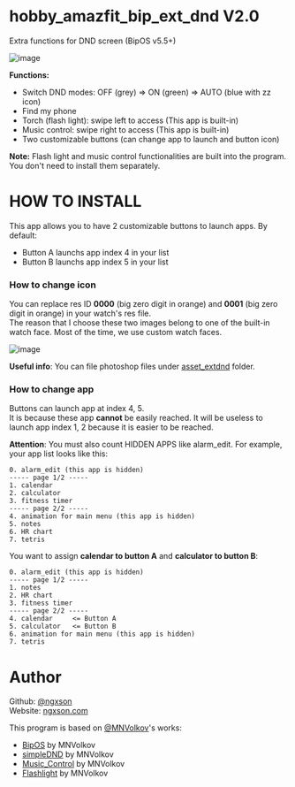 # hobby_amazfit_bip_ext_dnd V2.0
Extra functions for DND screen (BipOS v5.5+)

![image](https://user-images.githubusercontent.com/7702203/113303962-def85880-9301-11eb-86a4-54625ba46e7c.png)

**Functions:**
- Switch DND modes: OFF (grey) => ON (green) => AUTO (blue with zz icon)
- Find my phone
- Torch (flash light): swipe left to access (This app is built-in)
- Music control: swipe right to access (This app is built-in)
- Two customizable buttons (can change app to launch and button icon)

**Note:** Flash light and music control functionalities are built into the program. You don't need to install them separately.

# HOW TO INSTALL

This app allows you to have 2 customizable buttons to launch apps. By default:
- Button A launchs app index 4 in your list
- Button B launchs app index 5 in your list

### How to change icon

You can replace res ID **0000** (big zero digit in orange) and **0001** (big zero digit in orange) in your watch's res file.  
The reason that I choose these two images belong to one of the built-in watch face. Most of the time, we use custom watch faces.

![image](https://user-images.githubusercontent.com/7702203/113303761-b1abaa80-9301-11eb-9aae-98b5e953c86d.png)

**Useful info**: You can file photoshop files under [asset_extdnd](https://github.com/ngxson/hobby_amazfit_bip_ext_dnd/tree/main/asset_extdnd) folder.

### How to change app

Buttons can launch app at index 4, 5.  
It is because these app **cannot** be easily reached. It will be useless to launch app index 1, 2 because it is easier to be reached.

**Attention**: You must also count HIDDEN APPS like alarm_edit. For example, your app list looks like this:

```
0. alarm_edit (this app is hidden)
----- page 1/2 -----
1. calendar
2. calculator
3. fitness timer
----- page 2/2 -----
4. animation for main menu (this app is hidden)
5. notes
6. HR chart
7. tetris
```

You want to assign **calendar to button A** and **calculator to button B**:

```
0. alarm_edit (this app is hidden)
----- page 1/2 -----
1. notes
2. HR chart
3. fitness timer
----- page 2/2 -----
4. calendar     <= Button A
5. calculator   <= Button B
6. animation for main menu (this app is hidden)
7. tetris
```

# Author
Github: [@ngxson](https://github.com/ngxson)  
Website: [ngxson.com](https://ngxson.com)  

This program is based on [@MNVolkov](https://github.com/MNVolkov)'s works:
- [BipOS](https://myamazfit.ru/threads/bip-mnvolkov-bipos-en.1087/) by MNVolkov
- [simpleDND](https://github.com/MNVolkov/simpleDND) by MNVolkov
- [Music_Control](https://github.com/MNVolkov/Music_Control) by MNVolkov
- [Flashlight](https://github.com/MNVolkov/Flashlight) by MNVolkov
